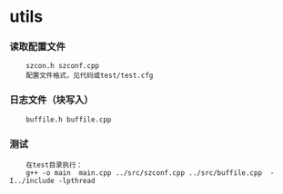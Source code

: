 # utils


### 读取配置文件

```
    szcon.h szconf.cpp
    配置文件格式，见代码或test/test.cfg

```

###  日志文件（块写入）

```
    buffile.h buffile.cpp

``` 

### 测试

```
    在test目录执行：
    g++ -o main  main.cpp ../src/szconf.cpp ../src/buffile.cpp  -I../include -lpthread

```

